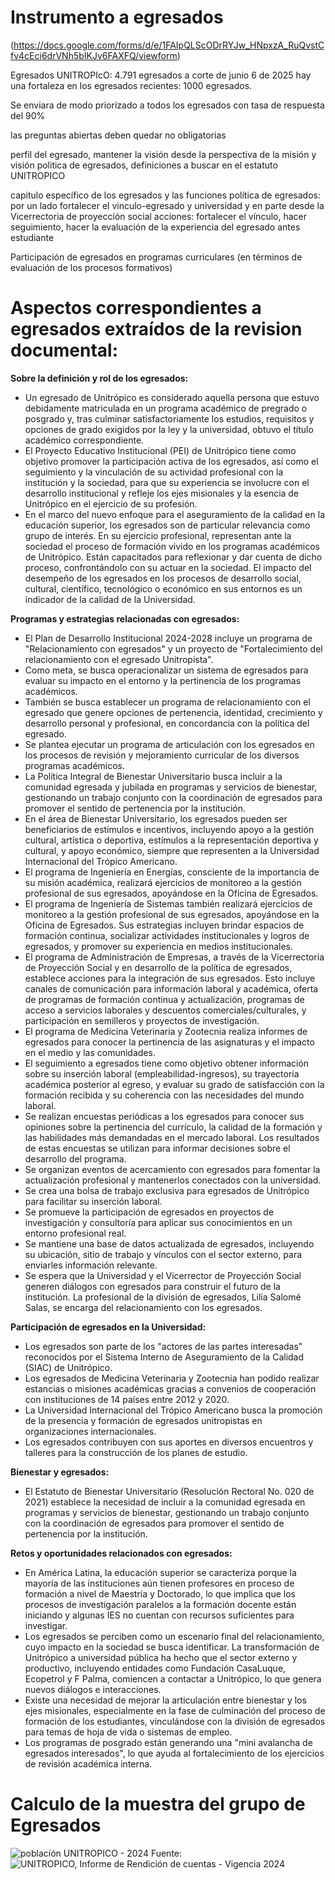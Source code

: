 # Instrumento a egresados
(https://docs.google.com/forms/d/e/1FAIpQLScODrRYJw_HNpxzA_RuQvstCfv4cEci6drVNh5bIKJv6FAXFQ/viewform)

Egresados UNITROPIcO: 4.791 egresados a corte de junio 6 de 2025
hay una fortaleza en los egresados recientes: 1000 egresados.

Se enviara de modo priorizado a todos los egresados
con tasa de respuesta del 90%

las preguntas abiertas deben quedar no obligatorias

perfil del egresado, mantener la visión desde la perspectiva de la misión y visión
politica de egresados, definiciones a buscar en el estatuto UNITROPICO

capitulo específico de los egresados y las funciones
política de egresados: 
por un lado fortalecer el vinculo-egresado y universidad y en parte desde la Vicerrectoria de proyección social
acciones: fortalecer el vínculo, hacer seguimiento, hacer la evaluación de la experiencia del egresado antes estudiante

Participación de egresados en programas curriculares (en términos de evaluación de los procesos formativos)




# Aspectos  correspondientes a egresados extraídos de la revision documental:

**Sobre la definición y rol de los egresados:**

*   Un egresado de Unitrópico es considerado aquella persona que estuvo debidamente matriculada en un programa académico de pregrado o posgrado y, tras culminar satisfactoriamente los estudios, requisitos y opciones de grado exigidos por la ley y la universidad, obtuvo el título académico correspondiente.
*   El Proyecto Educativo Institucional (PEI) de Unitrópico tiene como objetivo promover la participación activa de los egresados, así como el seguimiento y la vinculación de su actividad profesional con la institución y la sociedad, para que su experiencia se involucre con el desarrollo institucional y refleje los ejes misionales y la esencia de Unitrópico en el ejercicio de su profesión.
*   En el marco del nuevo enfoque para el aseguramiento de la calidad en la educación superior, los egresados son de particular relevancia como grupo de interés. En su ejercicio profesional, representan ante la sociedad el proceso de formación vivido en los programas académicos de Unitrópico. Están capacitados para reflexionar y dar cuenta de dicho proceso, confrontándolo con su actuar en la sociedad. El impacto del desempeño de los egresados en los procesos de desarrollo social, cultural, científico, tecnológico o económico en sus entornos es un indicador de la calidad de la Universidad.

**Programas y estrategias relacionadas con egresados:**

*   El Plan de Desarrollo Institucional 2024-2028 incluye un programa de "Relacionamiento con egresados" y un proyecto de "Fortalecimiento del relacionamiento con el egresado Unitropista".
*   Como meta, se busca operacionalizar un sistema de egresados para evaluar su impacto en el entorno y la pertinencia de los programas académicos.
*   También se busca establecer un programa de relacionamiento con el egresado que genere opciones de pertenencia, identidad, crecimiento y desarrollo personal y profesional, en concordancia con la política del egresado.
*   Se plantea ejecutar un programa de articulación con los egresados en los procesos de revisión y mejoramiento curricular de los diversos programas académicos.
*   La Política Integral de Bienestar Universitario busca incluir a la comunidad egresada y jubilada en programas y servicios de bienestar, gestionando un trabajo conjunto con la coordinación de egresados para promover el sentido de pertenencia por la institución.
*   En el área de Bienestar Universitario, los egresados pueden ser beneficiarios de estímulos e incentivos, incluyendo apoyo a la gestión cultural, artística o deportiva, estímulos a la representación deportiva y cultural, y apoyo económico, siempre que representen a la Universidad Internacional del Trópico Americano.
*   El programa de Ingeniería en Energías, consciente de la importancia de su misión académica, realizará ejercicios de monitoreo a la gestión profesional de sus egresados, apoyándose en la Oficina de Egresados.
*   El programa de Ingeniería de Sistemas también realizará ejercicios de monitoreo a la gestión profesional de sus egresados, apoyándose en la Oficina de Egresados. Sus estrategias incluyen brindar espacios de formación continua, socializar actividades institucionales y logros de egresados, y promover su experiencia en medios institucionales.
*   El programa de Administración de Empresas, a través de la Vicerrectoría de Proyección Social y en desarrollo de la política de egresados, establece acciones para la integración de sus egresados. Esto incluye canales de comunicación para información laboral y académica, oferta de programas de formación continua y actualización, programas de acceso a servicios laborales y descuentos comerciales/culturales, y participación en semilleros y proyectos de investigación.
*   El programa de Medicina Veterinaria y Zootecnia realiza informes de egresados para conocer la pertinencia de las asignaturas y el impacto en el medio y las comunidades.
*   El seguimiento a egresados tiene como objetivo obtener información sobre su inserción laboral (empleabilidad-ingresos), su trayectoria académica posterior al egreso, y evaluar su grado de satisfacción con la formación recibida y su coherencia con las necesidades del mundo laboral.
*   Se realizan encuestas periódicas a los egresados para conocer sus opiniones sobre la pertinencia del currículo, la calidad de la formación y las habilidades más demandadas en el mercado laboral. Los resultados de estas encuestas se utilizan para informar decisiones sobre el desarrollo del programa.
*   Se organizan eventos de acercamiento con egresados para fomentar la actualización profesional y mantenerlos conectados con la universidad.
*   Se crea una bolsa de trabajo exclusiva para egresados de Unitrópico para facilitar su inserción laboral.
*   Se promueve la participación de egresados en proyectos de investigación y consultoría para aplicar sus conocimientos en un entorno profesional real.
*   Se mantiene una base de datos actualizada de egresados, incluyendo su ubicación, sitio de trabajo y vínculos con el sector externo, para enviarles información relevante.
*   Se espera que la Universidad y el Vicerrector de Proyección Social generen diálogos con egresados para construir el futuro de la institución. La profesional de la división de egresados, Lilia Salomé Salas, se encarga del relacionamiento con los egresados.

**Participación de egresados en la Universidad:**

*   Los egresados son parte de los "actores de las partes interesadas" reconocidos por el Sistema Interno de Aseguramiento de la Calidad (SIAC) de Unitrópico.
*   Los egresados de Medicina Veterinaria y Zootecnia han podido realizar estancias o misiones académicas gracias a convenios de cooperación con instituciones de 14 países entre 2012 y 2020.
*   La Universidad Internacional del Trópico Americano busca la promoción de la presencia y formación de egresados unitropistas en organizaciones internacionales.
*   Los egresados contribuyen con sus aportes en diversos encuentros y talleres para la construcción de los planes de estudio.

**Bienestar y egresados:**

*   El Estatuto de Bienestar Universitario (Resolución Rectoral No. 020 de 2021) establece la necesidad de incluir a la comunidad egresada en programas y servicios de bienestar, gestionando un trabajo conjunto con la coordinación de egresados para promover el sentido de pertenencia por la institución.

**Retos y oportunidades relacionados con egresados:**

*   En América Latina, la educación superior se caracteriza porque la mayoría de las instituciones aún tienen profesores en proceso de formación a nivel de Maestría y Doctorado, lo que implica que los procesos de investigación paralelos a la formación docente están iniciando y algunas IES no cuentan con recursos suficientes para investigar.
*   Los egresados se perciben como un escenario final del relacionamiento, cuyo impacto en la sociedad se busca identificar. La transformación de Unitrópico a universidad pública ha hecho que el sector externo y productivo, incluyendo entidades como Fundación CasaLuque, Ecopetrol y F Palma, comiencen a contactar a Unitrópico, lo que genera nuevos diálogos e interacciones.
*   Existe una necesidad de mejorar la articulación entre bienestar y los ejes misionales, especialmente en la fase de culminación del proceso de formación de los estudiantes, vinculándose con la división de egresados para temas de hoja de vida o sistemas de empleo.
*   Los programas de posgrado están generando una "mini avalancha de egresados interesados", lo que ayuda al fortalecimiento de los ejercicios de revisión académica interna.

# Calculo de la muestra del grupo de Egresados

![poblacíón UNITROPICO - 2024](https://github.com/user-attachments/assets/927f8281-f9f9-4511-ad13-236e16e2f30a)
Fuente: ![UNITROPICO, Informe de Rendición de cuentas - Vigencia 2024](https://online.fliphtml5.com/xyzjf/ksuf/#p=3)


